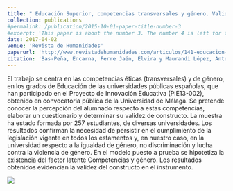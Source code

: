 ```yaml
---
title: " Educación Superior, competencias transversales y género. Validación de un cuestionario mediante un Modelo de Ecuaciones Estructurales"
collection: publications
#permalink: /publication/2015-10-01-paper-title-number-3
#excerpt: 'This paper is about the number 3. The number 4 is left for future work.'
date: 2017-04-02
venue: 'Revista de Humanidades'
paperurl: 'http://www.revistadehumanidades.com/articulos/141-educacion-superior-competencias-transversales-y-genero-validacion-de-un-cuestionario'
citation: 'Bas-Peña, Encarna, Ferre Jaén, Elvira y Maurandi López, Antonio (2017), Educación Superior, competencias transversales y género. Validación de un cuestionario mediante un Modelo de Ecuaciones Estructurales, <i>Revista de Humanidades</i> [en línea], n.31, artículo 4, ISSN 2340-8995, Disponible en http://www.revistadehumanidades.com/articulos/141-educacion-superior-competencias-transversales-y-genero-validacion-de-un-cuestionario'
---
```


El trabajo se centra en las competencias éticas (transversales) y de género, en los grados de Educación de las universidades públicas españolas, que han participado en el Proyecto de Innovación Educativa (PIE13-002), obtenido en convocatoria pública de la Universidad de Málaga. Se pretende conocer la percepción del alumnado respecto a estas competencias, elaborar un cuestionario y determinar su validez de constructo. La muestra ha estado formada por 257 estudiantes, de diversas universidades. Los resultados confirman la necesidad de persistir en el cumplimiento de la legislación vigente en todos los estamentos y, en nuestro caso, en la universidad respecto a la igualdad de género, no discriminación y lucha contra la violencia de género. En el modelo puesto a prueba se hipotetiza la existencia del factor latente Competencias y género. Los resultados obtenidos evidencian la validez del constructo en el instrumento.


![](https://amaurandi.github.io/files/revhumanidades.png)

